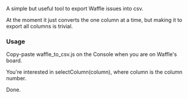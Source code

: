 A simple but useful tool to export Waffle issues into csv.

At the moment it just converts the one column at a time, but making it to export all columns is trivial.

### Usage

Copy-paste waffle_to_csv.js on the Console when you are on Waffle's board.

You're interested in selectColumn(column), where column is the column number.

Done.